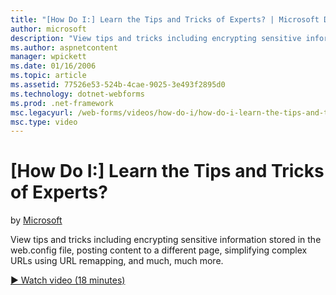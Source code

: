 ```yaml
---
title: "[How Do I:] Learn the Tips and Tricks of Experts? | Microsoft Docs"
author: microsoft
description: "View tips and tricks including encrypting sensitive information stored in the web.config file, posting content to a different page, simplifying complex URLs..."
ms.author: aspnetcontent
manager: wpickett
ms.date: 01/16/2006
ms.topic: article
ms.assetid: 77526e53-524b-4cae-9025-3e493f2895d0
ms.technology: dotnet-webforms
ms.prod: .net-framework
msc.legacyurl: /web-forms/videos/how-do-i/how-do-i-learn-the-tips-and-tricks-of-experts
msc.type: video
---
```

[How Do I:] Learn the Tips and Tricks of Experts?
====================
by [Microsoft](https://github.com/microsoft)

View tips and tricks including encrypting sensitive information stored in the web.config file, posting content to a different page, simplifying complex URLs using URL remapping, and much, much more.

[&#9654; Watch video (18 minutes)](https://channel9.msdn.com/Blogs/ASP-NET-Site-Videos/how-do-i-learn-the-tips-and-tricks-of-experts)